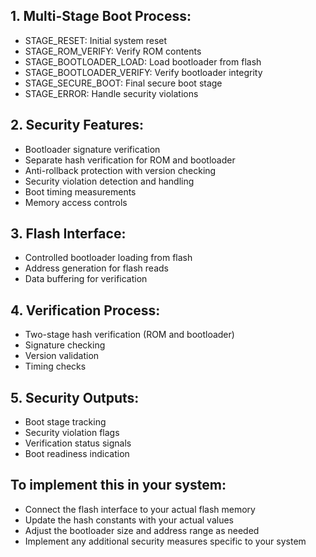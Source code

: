 ## 1. Multi-Stage Boot Process:

- STAGE_RESET: Initial system reset
- STAGE_ROM_VERIFY: Verify ROM contents
- STAGE_BOOTLOADER_LOAD: Load bootloader from flash
- STAGE_BOOTLOADER_VERIFY: Verify bootloader integrity
- STAGE_SECURE_BOOT: Final secure boot stage
- STAGE_ERROR: Handle security violations


## 2. Security Features:

- Bootloader signature verification
- Separate hash verification for ROM and bootloader
- Anti-rollback protection with version checking
- Security violation detection and handling
- Boot timing measurements
- Memory access controls


## 3. Flash Interface:

- Controlled bootloader loading from flash
- Address generation for flash reads
- Data buffering for verification


## 4. Verification Process:

- Two-stage hash verification (ROM and bootloader)
- Signature checking
- Version validation
- Timing checks


## 5. Security Outputs:

- Boot stage tracking
- Security violation flags
- Verification status signals
- Boot readiness indication



## To implement this in your system:

- Connect the flash interface to your actual flash memory
- Update the hash constants with your actual values
- Adjust the bootloader size and address range as needed
- Implement any additional security measures specific to your system
